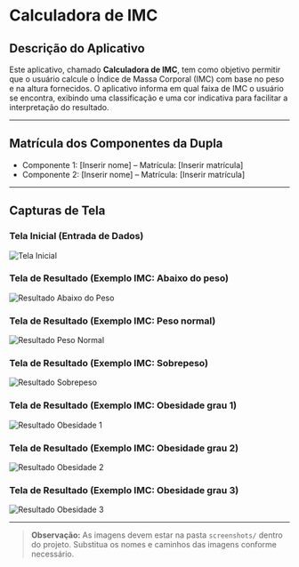 # Calculadora de IMC

## Descrição do Aplicativo

Este aplicativo, chamado **Calculadora de IMC**, tem como objetivo permitir que o usuário calcule o Índice de Massa Corporal (IMC) com base no peso e na altura fornecidos. O aplicativo informa em qual faixa de IMC o usuário se encontra, exibindo uma classificação e uma cor indicativa para facilitar a interpretação do resultado.

---

## Matrícula dos Componentes da Dupla

- Componente 1: [Inserir nome] – Matrícula: [Inserir matrícula]
- Componente 2: [Inserir nome] – Matrícula: [Inserir matrícula]

---

## Capturas de Tela

### Tela Inicial (Entrada de Dados)

![Tela Inicial](screenshots/tela_inicial.png)

### Tela de Resultado (Exemplo IMC: Abaixo do peso)

![Resultado Abaixo do Peso](screenshots/resultado_abaixo_peso.png)

### Tela de Resultado (Exemplo IMC: Peso normal)

![Resultado Peso Normal](screenshots/resultado_peso_normal.png)

### Tela de Resultado (Exemplo IMC: Sobrepeso)

![Resultado Sobrepeso](screenshots/resultado_sobrepeso.png)

### Tela de Resultado (Exemplo IMC: Obesidade grau 1)

![Resultado Obesidade 1](screenshots/resultado_obesidade_1.png)

### Tela de Resultado (Exemplo IMC: Obesidade grau 2)

![Resultado Obesidade 2](screenshots/resultado_obesidade_2.png)

### Tela de Resultado (Exemplo IMC: Obesidade grau 3)

![Resultado Obesidade 3](screenshots/resultado_obesidade_3.png)

---

> **Observação:** As imagens devem estar na pasta `screenshots/` dentro do projeto. Substitua os nomes e caminhos das imagens conforme necessário.
